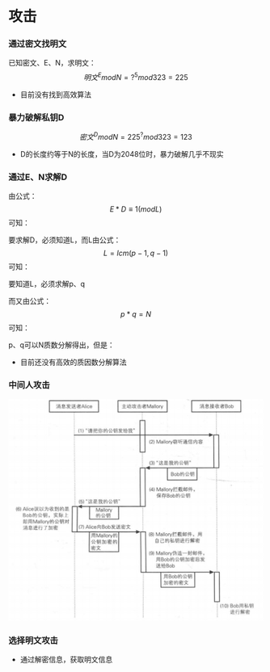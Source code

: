 # 攻击

### 通过密文找明文

已知密文、E、N，求明文：
$$
明文^{E} mod N=?^{5}mod323=225
$$

- 目前没有找到高效算法

### 暴力破解私钥D

$$
密文^{D}modN=225^{?}mod323=123
$$

- D的长度约等于N的长度，当D为2048位时，暴力破解几乎不现实

### 通过E、N求解D

由公式：
$$
E * D ≡ 1(mod L)
$$
可知：

要求解D，必须知道L，而L由公式：
$$
L=lcm(p-1,q-1)
$$
可知：

要知道L，必须求解p、q

而又由公式：
$$
p * q = N
$$
可知：

p、q可以N质数分解得出，但是：

- 目前还没有高效的质因数分解算法

### 中间人攻击

![](image/RSA中间人攻击.png)

### 选择明文攻击

- 通过解密信息，获取明文信息